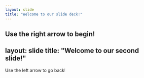 ```yaml
---
layout: slide
title: "Welcome to our slide deck!"
---
```


Use the right arrow to begin!
---
layout: slide
title: "Welcome to our second slide!"
---

Use the left arrow to go back!
